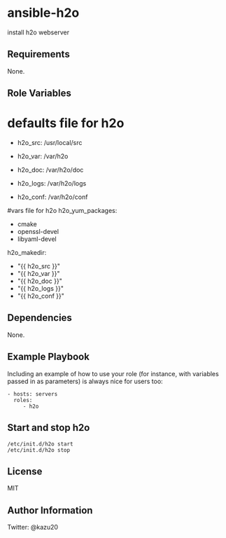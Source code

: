 ansible-h2o
=========

install h2o webserver

Requirements
------------

None.

Role Variables
--------------

# defaults file for h2o
- h2o_src: /usr/local/src

- h2o_var: /var/h2o
- h2o_doc: /var/h2o/doc
- h2o_logs: /var/h2o/logs
- h2o_conf: /var/h2o/conf

#vars file for h2o
h2o_yum_packages:
 - cmake
 - openssl-devel
 - libyaml-devel

h2o_makedir:
 - "{{ h2o_src }}"
 - "{{ h2o_var }}"
 - "{{ h2o_doc }}"
 - "{{ h2o_logs }}"
 - "{{ h2o_conf }}"

Dependencies
------------

None.

Example Playbook
----------------

Including an example of how to use your role (for instance, with variables passed in as parameters) is always nice for users too:

    - hosts: servers
      roles:
         - h2o

Start and stop h2o
------------------

    /etc/init.d/h2o start
    /etc/init.d/h2o stop

License
-------

MIT

Author Information
------------------
Twitter: @kazu20
